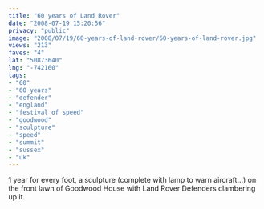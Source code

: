 ```yaml
---
title: "60 years of Land Rover"
date: "2008-07-19 15:20:56"
privacy: "public"
image: "2008/07/19/60-years-of-land-rover/60-years-of-land-rover.jpg"
views: "213"
faves: "4"
lat: "50873640"
lng: "-742160"
tags:
- "60"
- "60 years"
- "defender"
- "england"
- "festival of speed"
- "goodwood"
- "sculpture"
- "speed"
- "summit"
- "sussex"
- "uk"
---
```

1 year for every foot, a sculpture (complete with lamp to warn aircraft...) on the front lawn of Goodwood House with Land Rover Defenders clambering up it.<a href="/photos/2008/07/19/60-years-of-land-rover"></a>
